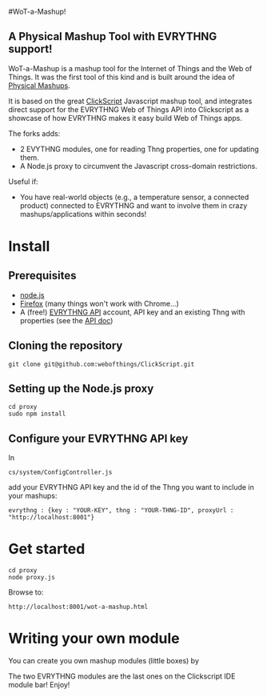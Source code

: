 #WoT-a-Mashup! 
## A Physical Mashup Tool with EVRYTHNG support!

WoT-a-Mashup is a mashup tool for the Internet of Things and the Web of Things. It was the first tool of this kind and is built around the idea of [Physical Mashups](http://www.webofthings.org/2010/09/11/mashing-up-homes/).

It is based on the great [ClickScript](http://clickscript.ch/) Javascript mashup tool, and integrates direct support for the EVRYTHNG Web of Things API into Clickscript as a showcase of how EVRYTHNG makes it easy
build Web of Things apps.


The forks adds:
* 2 EVYTHNG modules, one for reading Thng properties, one for updating them.
* A Node.js proxy to circumvent the Javascript cross-domain restrictions.

Useful if:
* You have real-world objects (e.g., a temperature sensor, a connected product) connected to EVRYTHNG and want to involve them in crazy
mashups/applications within seconds!

# Install

## Prerequisites
* [node.js](http://nodejs.org/)
* [Firefox](http://www.mozilla.org/en-US/firefox/) (many things won't work with Chrome...)
* A (free!) [EVRYTHNG API](https://dev.evrythng.com) account, API key and an existing Thng with properties (see the [API doc](https://dev.evrythng.com/documentation/api))

## Cloning the repository

    git clone git@github.com:webofthings/ClickScript.git
    
## Setting up the Node.js proxy

    cd proxy
    sudo npm install

## Configure your EVRYTHNG API key

In

    cs/system/ConfigController.js

add your EVRYTHNG API key and the id of the Thng you want to include in your mashups:

    evrythng : {key : "YOUR-KEY", thng : "YOUR-THNG-ID", proxyUrl : "http://localhost:8001"}

# Get started
    cd proxy
    node proxy.js

Browse to: 

    http://localhost:8001/wot-a-mashup.html 
    
# Writing your own module

You can create you own mashup modules (little boxes) by 

The two EVRYTHNG modules are the last ones on the Clickscript IDE module bar! Enjoy!


    
